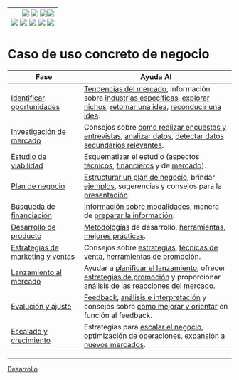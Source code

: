 <div align=right>

|[![](https://img.shields.io/badge/-Inicio-FFF?style=flat&logo=Emlakjet&logoColor=black)](/README.md) [![](https://img.shields.io/badge/-Introducción-FFF?style=flat&logo=abbrobotstudio&logoColor=black)](/documentos/intro.md) [![](https://img.shields.io/badge/-Panorámica-FFF?style=flat&logo=openstreetmap&logoColor=black)](/documentos/panoramica.md)[![](https://img.shields.io/badge/-Modelos_de_lenguaje-FFF?style=flat&logo=LiveChat&logoColor=black)](/documentos/LLMs.md)<br>  [![](https://img.shields.io/badge/-Prompts-FFF?style=flat&logo=Proton&logoColor=black)](/documentos/prompts/README.md) [![](https://img.shields.io/badge/-Ing,_de_prompts-FFF?style=flat&logo=googleearthengine&logoColor=black)](/documentos/ingenieriaDePrompts/README.md) [![](https://img.shields.io/badge/-Patrones-FFF?style=flat&logo=textpattern&logoColor=black)](/documentos/ingenieriaDePrompts/patrones/README.md) [![](https://img.shields.io/badge/8vP-FFF?style=flat&logo=v8&logoColor=black)](/documentos/prompts/mejoresPracticas/8virtudesDelPrompting.md) [![](https://img.shields.io/badge/-Casos_de_uso-FFF?style=flat&logo=gitbook&logoColor=black)](/documentos/casosDeUso/README.md)|
|-:|

</div>

# Caso de uso concreto de negocio

|Fase|Ayuda AI|
|-|-|
[Identificar oportunidades](identificarOportunidades/README.md)|[Tendencias del mercado](identificarOportunidades/tendenciasMercado.md), información sobre [industrias específicas](identificarOportunidades/industriasEspecificas.md), [explorar nichos](identificarOportunidades/explorarNichos.md), [retomar una idea](identificarOportunidades/retomarIdea.md), [reconducir una idea](identificarOportunidades/reconducirIdea.md).
[Investigación de mercado](investigacionMercado/README.md)|Consejos sobre [como realizar encuestas y entrevistas](investigacionMercado/encuestasEntrevistas.md), [analizar datos](investigacionMercado/analisisDatos.md), [detectar datos secundarios relevantes](investigacionMercado/datosSecundarios.md).
[Estudio de viabilidad](estudioViabilidad/README.md)|Esquematizar el estudio (aspectos [técnicos](estudioViabilidad/aspectosTecnicos.md), [financieros](estudioViabilidad/aspectosFinancieros.md) y de [mercado](estudioViabilidad/aspectosDeMercado.md)).
[Plan de negocio](planDeNegocio/README.md)|[Estructurar un plan de negocio](planDeNegocio/propuestaEstructura.md), brindar [ejemplos](planDeNegocio/ejemplosContenido.md), sugerencias y consejos para la [presentación](planDeNegocio/sugerenciasPresentacion.md).
[Búsqueda de financiación](busquedaFinanciacion/README.md)|[Información sobre modalidades](busquedaFinanciacion/modalidades.md), manera de [preparar la información](busquedaFinanciacion/preparacion.md).
[Desarrollo de producto](desarrolloProducto/README.md)|[Metodologías](desarrolloProducto/metodologiasDesarrollo.md) de desarrollo, [herramientas](desarrolloProducto/herramientas.md), [mejores prácticas](desarrolloProducto/mejoresPracticas.md).
[Estrategias de marketing y ventas](marketingVentas/README.md)|Consejos sobre [estrategias](marketingVentas/estrategias.md), [técnicas de venta](marketingVentas/tecnicasVenta.md), [herramientas de promoción](marketingVentas/herramientasPromocion.md).
[Lanzamiento al mercado](lanzamiento/README.md)|Ayudar a [planificar el lanzamiento](lanzamiento/planificarLanzamiento.md), ofrecer [estrategias de promoción](lanzamiento/estrategiasPromocion.md) y proporcionar [análisis de las reacciones del mercado](lanzamiento/analizarReacciones.md).
[Evalución y ajuste](evaluacionAjuste/README.md)|[Feedback](evaluacionAjuste/feedback.md), [análisis e interpretación](evaluacionAjuste/analisisInterpretacionFeedback.md) y consejos sobre [como mejorar y orientar](evaluacionAjuste/implementacionAjustes.md) en función al feedback.
[Escalado y crecimiento](escaladoCrecimiento/README.md)|Estrategias para [escalar el negocio](escaladoCrecimiento/estrategiasEscalado.md), [optimización de operaciones](escaladoCrecimiento/optimizacionOperaciones.md), [expansión a nuevos mercados](escaladoCrecimiento/expansionNuevosMercados.md).

---
[Desarrollo](https://chat.openai.com/share/b175c472-3421-4be3-b270-aa8df5172557)